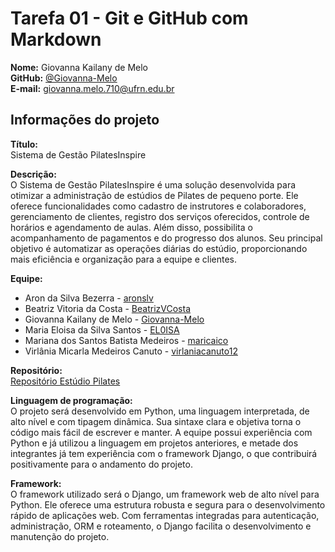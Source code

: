 # Tarefa 01 - Git e GitHub com Markdown

**Nome:** Giovanna Kailany de Melo  
**GitHub:** [@Giovanna-Melo](https://github.com/Giovanna-Melo)  
**E-mail:** giovanna.melo.710@ufrn.edu.br

## Informações do projeto

**Título:**  
Sistema de Gestão PilatesInspire

**Descrição:**  
O Sistema de Gestão PilatesInspire é uma solução desenvolvida para otimizar a administração de estúdios de Pilates de pequeno porte. Ele oferece funcionalidades como cadastro de instrutores e colaboradores, gerenciamento de clientes, registro dos serviços oferecidos, controle de horários e agendamento de aulas. Além disso, possibilita o acompanhamento de pagamentos e do progresso dos alunos. Seu principal objetivo é automatizar as operações diárias do estúdio, proporcionando mais eficiência e organização para a equipe e clientes.

**Equipe:**  
- Aron da Silva Bezerra - [aronslv](https://github.com/aronslv)
- Beatriz Vitoria da Costa - [BeatrizVCosta](https://github.com/BeatrizVCosta)
- Giovanna Kailany de Melo - [Giovanna-Melo](https://github.com/giovanna-melo)
- Maria Eloisa da Silva Santos - [EL0ISA](https://github.com/EL0ISA)
- Mariana dos Santos Batista Medeiros - [maricaico](https://github.com/maricaico)
- Virlânia Micarla Medeiros Canuto - [virlaniacanuto12](https://github.com/virlaniacanuto12)

**Repositório:**  
[Repositório Estúdio Pilates](https://github.com/EL0ISA/estudio_pilates)

**Linguagem de programação:**  
O projeto será desenvolvido em Python, uma linguagem interpretada, de alto nível e com tipagem dinâmica. Sua sintaxe clara e objetiva torna o código mais fácil de escrever e manter. A equipe possui experiência com Python e já utilizou a linguagem em projetos anteriores, e metade dos integrantes já tem experiência com o framework Django, o que contribuirá positivamente para o andamento do projeto.

**Framework:**  
O framework utilizado será o Django, um framework web de alto nível para Python. Ele oferece uma estrutura robusta e segura para o desenvolvimento rápido de aplicações web. Com ferramentas integradas para autenticação, administração, ORM e roteamento, o Django facilita o desenvolvimento e manutenção do projeto.